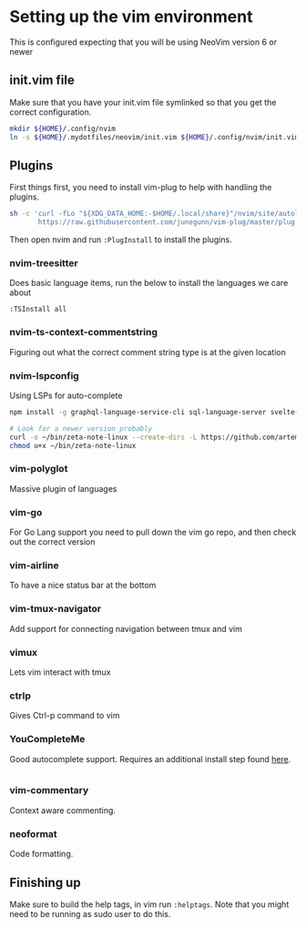 # Setting up the vim environment

This is configured expecting that you will be using NeoVim version 6 or newer

## init.vim file

Make sure that you have your init.vim file symlinked so that you get the correct configuration.

```sh
mkdir ${HOME}/.config/nvim
ln -s ${HOME}/.mydotfiles/neovim/init.vim ${HOME}/.config/nvim/init.vim
```

## Plugins

First things first, you need to install vim-plug to help with handling the
plugins.

```sh
sh -c 'curl -fLo "${XDG_DATA_HOME:-$HOME/.local/share}"/nvim/site/autoload/plug.vim --create-dirs \
       https://raw.githubusercontent.com/junegunn/vim-plug/master/plug.vim'
```

Then open nvim and run `:PlugInstall` to install the plugins.

### nvim-treesitter

Does basic language items, run the below to install the languages we care about

```vim
:TSInstall all
```

### nvim-ts-context-commentstring

Figuring out what the correct comment string type is at the given location

### nvim-lspconfig

Using LSPs for auto-complete

```bash
npm install -g graphql-language-service-cli sql-language-server svelte-language-server typescript typescript-language-server vim-language-server yaml-language-server

# Look for a newer version probably
curl -o ~/bin/zeta-note-linux --create-dirs -L https://github.com/artempyanykh/zeta-note/releases/download/2021-08-22/zeta-note-linux
chmod u+x ~/bin/zeta-note-linux
```

### vim-polyglot

Massive plugin of languages

### vim-go

For Go Lang support you need to pull down the vim go repo, and then check out the correct version

### vim-airline

To have a nice status bar at the bottom

### vim-tmux-navigator

Add support for connecting navigation between tmux and vim

### vimux

Lets vim interact with tmux

### ctrlp

Gives Ctrl-p command to vim

### YouCompleteMe

Good autocomplete support.  Requires an additional install step found
[here](https://github.com/ycm-core/YouCompleteMe#installation).

```sh
```

### vim-commentary

Context aware commenting.

### neoformat

Code formatting.

## Finishing up

Make sure to build the help tags, in vim run `:helptags`.  Note that you might need to be running
as sudo user to do this.

